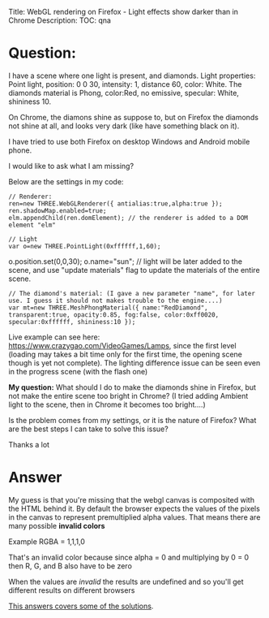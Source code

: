 Title: WebGL rendering on Firefox - Light effects show darker than in Chrome
Description:
TOC: qna

# Question:

I have a scene where one light is present, and diamonds.
Light properties:
Point light, position: 0 0 30, intensity: 1, distance 60, color: White. 
The diamonds material is Phong, color:Red, no emissive, specular: White, shininess 10. 

On Chrome, the diamons shine as suppose to, but on Firefox the diamonds not shine at all, and looks very dark (like have something black on it).

I have tried to use both Firefox on desktop Windows and Android mobile phone.

I would like to ask what I am missing? 

Below are the settings in my code: 

    // Renderer: 
    ren=new THREE.WebGLRenderer({ antialias:true,alpha:true });
    ren.shadowMap.enabled=true;
    elm.appendChild(ren.domElement); // the renderer is added to a DOM element "elm"

    // Light
    var o=new THREE.PointLight(0xffffff,1,60);
 o.position.set(0,0,30);
 o.name="sun"; // light will be later added to the scene, and use "update materials" flag to update the materials of the entire scene.
    
    // The diamond's material: (I gave a new parameter "name", for later use. I guess it should not makes trouble to the engine....)
    var mt=new THREE.MeshPhongMaterial({ name:"RedDiamond", transparent:true, opacity:0.85, fog:false, color:0xff0020, specular:0xffffff, shininess:10 }); 

Live example can see here: https://www.crazygao.com/VideoGames/Lamps, since the first level (loading may takes a bit time only for the first time, the opening scene though is yet not complete). The lighting difference issue can be seen even in the progress scene (with the flash one)

<b>My question:</b> What should I do to make the diamonds shine in Firefox, but not make the entire scene too bright in Chrome? (I tried adding Ambient light to the scene, then in Chrome it becomes too bright....)

Is the problem comes from my settings, or it is the nature of Firefox? What are the best steps I can take to solve this issue? 

Thanks a lot

# Answer

My guess is that you're missing that the webgl canvas is composited with the HTML behind it. By default the browser expects the values of the pixels in the canvas to represent premultiplied alpha values. That means there are many possible **invalid colors**

Example RGBA = 1,1,1,0

That's an invalid color because since alpha = 0 and multiplying by 0 = 0 then R, G, and B also have to be zero

When the values are *invalid* the results are undefined and so you'll get different results on different browsers

[This answers covers some of the solutions](https://stackoverflow.com/a/35910189/128511).

